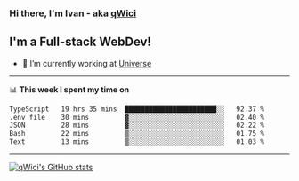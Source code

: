 ### Hi there, I'm Ivan - aka [qWici][website]

## I'm a Full-stack WebDev!
- 🔭 I’m currently working at [Universe][universe]

---

📊 **This week I spent my time on**
<!--START_SECTION:waka-->

```txt
TypeScript   19 hrs 35 mins  ███████████████████████░░   92.37 %
.env file    30 mins         ▓░░░░░░░░░░░░░░░░░░░░░░░░   02.40 %
JSON         28 mins         ▓░░░░░░░░░░░░░░░░░░░░░░░░   02.22 %
Bash         22 mins         ▒░░░░░░░░░░░░░░░░░░░░░░░░   01.75 %
Text         13 mins         ▒░░░░░░░░░░░░░░░░░░░░░░░░   01.03 %
```

<!--END_SECTION:waka-->

---

[![qWici's GitHub stats](https://github-readme-stats.vercel.app/api?username=qWici)](https://github.com/qWici/github-readme-stats)

[website]: https://devkucher.com
[twitter]: https://twitter.com/KucherDev
[linkedin]: https://www.linkedin.com/in/ivankucher
[universe]: https://universeapps.limited
